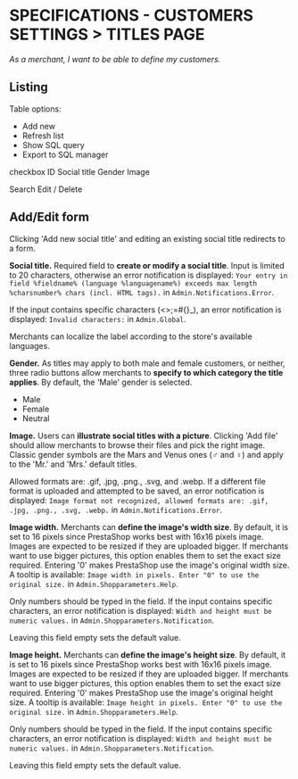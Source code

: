 # **SPECIFICATIONS - CUSTOMERS SETTINGS > TITLES PAGE**


_As a merchant, I want to be able to define my customers._

## Listing

Table options:

- Add new<br>
- Refresh list<br>
- Show SQL query<br>
- Export to SQL manager<br>

checkbox
ID
Social title
Gender
Image

Search
Edit / Delete

## Add/Edit form

Clicking 'Add new social title' and editing an existing social title redirects to a form.

**Social title.** Required field to **create or modify a social title**. Input is limited to 20 characters, otherwise an error notification is displayed: `Your entry in field %fieldname% (language %languagename%) exceeds max length %charsnumber% chars (incl. HTML tags).` in `Admin.Notifications.Error`.

If the input contains specific characters (<>;=#{}_), an error notification is displayed: `Invalid characters:` in `Admin.Global`.

Merchants can localize the label according to the store's available languages.

**Gender.** As titles may apply to both male and female customers, or neither, three radio buttons allow merchants to **specify to which category the title applies**. By default, the 'Male' gender is selected.

- Male<br>
- Female<br>
- Neutral<br>

**Image.** Users can **illustrate social titles with a picture**. Clicking 'Add file' should allow merchants to browse their files and pick the right image. Classic gender symbols are the Mars and Venus ones (♂ and ♀) and apply to the 'Mr.' and 'Mrs.' default titles.

Allowed formats are: .gif, .jpg, .png., .svg, and .webp. If a different file format is uploaded and attempted to be saved, an error notification is displayed: `Image format not recognized, allowed formats are: .gif, .jpg, .png., .svg, .webp.` in `Admin.Notifications.Error`.

**Image width.** Merchants can **define the image's width size**. By default, it is set to 16 pixels since PrestaShop works best with 16x16 pixels image. Images are expected to be resized if they are uploaded bigger. If merchants want to use bigger pictures, this option enables them to set the exact size required. Entering '0' makes PrestaShop use the image's original width size. A tooltip is available: `Image width in pixels. Enter "0" to use the original size.` in `Admin.Shopparameters.Help`.

Only numbers should be typed in the field. If the input contains specific characters, an error notification is displayed: `Width and height must be numeric values.` in `Admin.Shopparameters.Notification`.

Leaving this field empty sets the default value.

**Image height.** Merchants can **define the image's height size**. By default, it is set to 16 pixels since PrestaShop works best with 16x16 pixels image. Images are expected to be resized if they are uploaded bigger. If merchants want to use bigger pictures, this option enables them to set the exact size required. Entering '0' makes PrestaShop use the image's original height size. A tooltip is available: `Image height in pixels. Enter "0" to use the original size.` in `Admin.Shopparameters.Help`.

Only numbers should be typed in the field. If the input contains specific characters, an error notification is displayed: `Width and height must be numeric values.` in `Admin.Shopparameters.Notification`.

Leaving this field empty sets the default value.

